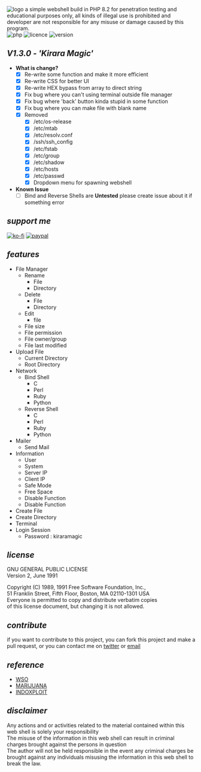 ![logo](https://i.ibb.co/fS9N2QV/ophellia.png)
a simple webshell build in PHP 8.2 for penetration testing and educational purposes only, all kinds of illegal use is prohibited and developer are not responsible for any misuse or damage caused by this program.<br/>
![php](https://img.shields.io/badge/PHP-8.2-bf616a?style=flat-square)
![licence](https://img.shields.io/badge/LICENE-GPL2.0-ebcb8b?style=flat-square)
![version](https://img.shields.io/badge/VERSION-1.3.0-a3be8c?style=flat-square)

## _V1.3.0 - 'Kirara Magic'_

- **What is change?**
  - [x] Re-write some function and make it more efficient
  - [x] Re-write CSS for better UI
  - [x] Re-write HEX bypass from array to direct string
  - [x] Fix bug where you can't using terminal outside file manager
  - [x] Fix bug where 'back' button kinda stupid in some function
  - [x] Fix bug where you can make file with blank name
  - [x] Removed
    - [x] /etc/os-release
    - [x] /etc/mtab
    - [x] /etc/resolv.conf
    - [x] /ssh/ssh_config
    - [x] /etc/fstab
    - [x] /etc/group
    - [x] /etc/shadow
    - [x] /etc/hosts
    - [x] /etc/passwd
    - [x] Dropdown menu for spawning webshell

- **Known Issue**
   - [ ] Bind and Reverse Shells are **Untested** please create issue about it if something error

## _support me_

[![ko-fi](https://ko-fi.com/img/githubbutton_sm.svg)](https://ko-fi.com/elliottophellia)
[![paypal](https://www.paypalobjects.com/en_US/i/btn/btn_donateCC_LG.gif)](https://paypal.me/elliottophellia)

## _features_

- File Manager
  - Rename
    - File
    - Directory
  - Delete
    - File
    - Directory
  - Edit
    - file
  - File size
  - File permission
  - File owner/group
  - File last modified
- Upload File
  - Current Directory
  - Root Directory
- Network
  - Bind Shell
    - C
    - Perl
    - Ruby
    - Python
  - Reverse Shell
    - C
    - Perl
    - Ruby
    - Python
- Mailer
  - Send Mail
- Information
  - User
  - System
  - Server IP
  - Client IP
  - Safe Mode
  - Free Space
  - Disable Function
  - Disable Function
- Create File
- Create Directory
- Terminal
- Login Session
  - Password : kiraramagic

## _license_

GNU GENERAL PUBLIC LICENSE<br/>
Version 2, June 1991

Copyright (C) 1989, 1991 Free Software Foundation, Inc.,<br/>
51 Franklin Street, Fifth Floor, Boston, MA 02110-1301 USA<br/>
Everyone is permitted to copy and distribute verbatim copies<br/>
of this license document, but changing it is not allowed.

## _contribute_

if you want to contribute to this project, you can fork this project and make a pull request, or you can contact me on [twitter](https://twitter.com/elliottophellia) or [email](mailto:me@rei.my.id)

## _reference_

- [WSO](https://github.com/mIcHyAmRaNe/wso-webshell)
- [MARIJUANA](https://github.com/0x5a455553/MARIJUANA)
- [INDOXPLOIT](https://github.com/linuxsec/indoxploit-shell)

## _disclaimer_

Any actions and or activities related to the material contained within this web shell is solely your responsibility<br/>
The misuse of the information in this web shell can result in criminal charges brought against the persons in question<br/>
The author will not be held responsible in the event any criminal charges be brought against any individuals misusing the information in this web shell to break the law.
